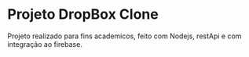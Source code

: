# Projeto DropBox Clone

Projeto realizado para fins academicos, feito com Nodejs, restApi e com integração ao firebase.
